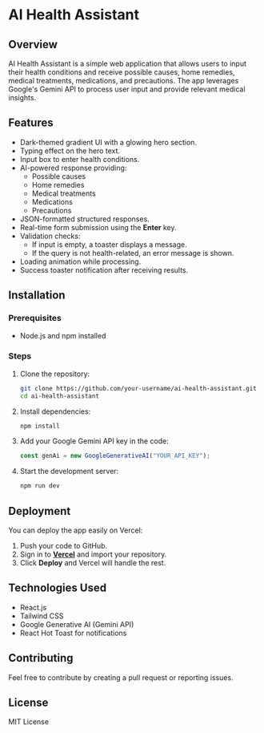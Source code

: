 # AI Health Assistant

## Overview
AI Health Assistant is a simple web application that allows users to input their health conditions and receive possible causes, home remedies, medical treatments, medications, and precautions. The app leverages Google's Gemini API to process user input and provide relevant medical insights.

## Features
- Dark-themed gradient UI with a glowing hero section.
- Typing effect on the hero text.
- Input box to enter health conditions.
- AI-powered response providing:
  - Possible causes
  - Home remedies
  - Medical treatments
  - Medications
  - Precautions
- JSON-formatted structured responses.
- Real-time form submission using the **Enter** key.
- Validation checks:
  - If input is empty, a toaster displays a message.
  - If the query is not health-related, an error message is shown.
- Loading animation while processing.
- Success toaster notification after receiving results.

## Installation
### Prerequisites
- Node.js and npm installed

### Steps
1. Clone the repository:
   ```bash
   git clone https://github.com/your-username/ai-health-assistant.git
   cd ai-health-assistant
   ```
2. Install dependencies:
   ```bash
   npm install
   ```
3. Add your Google Gemini API key in the code:
   ```javascript
   const genAi = new GoogleGenerativeAI("YOUR_API_KEY");
   ```
4. Start the development server:
   ```bash
   npm run dev
   ```

## Deployment
You can deploy the app easily on Vercel:
1. Push your code to GitHub.
2. Sign in to **[Vercel](https://vercel.com/)** and import your repository.
3. Click **Deploy** and Vercel will handle the rest.

## Technologies Used
- React.js
- Tailwind CSS
- Google Generative AI (Gemini API)
- React Hot Toast for notifications

## Contributing
Feel free to contribute by creating a pull request or reporting issues.

## License
MIT License

